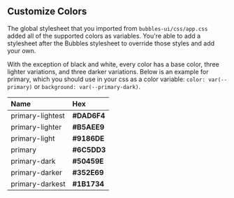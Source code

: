 ## Customize Colors

The global stylesheet that you imported from <code class="lc">bubbles-ui/css/app.css</code> added all of the supported colors as variables. You're able to add a stylesheet after the Bubbles stylesheet to override those styles and add your own.

With the exception of black and white, every color has a base color, three lighter variations, and three darker variations. Below is an example for primary, which you should use in your css as a color variable: <code class="lc">color: var(--primary)</code> or <code class="lc">background: var(--primary-dark)</code>.

| Name             | Hex                                                            |
| :--------------- | :------------------------------------------------------------- |
| primary-lightest | <strong style="color:var(--primary-lightest)">#DAD6F4</strong> |
| primary-lighter  | <strong style="color:var(--primary-lighter)">#B5AEE9 </strong> |
| primary-light    | <strong style="color:var(--primary-light)"> #9186DE </strong>  |
| primary          | <strong style="color:var(--primary)">#6C5DD3 </strong>         |
| primary-dark     | <strong style="color:var(--primary-dark)"> #50459E </strong>   |
| primary-darker   | <strong style="color:var(--primary-darker)">#352E69 </strong>  |
| primary-darkest  | <strong style="color:var(--primary-darkest)">#1B1734 </strong> |
